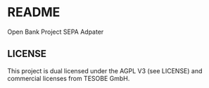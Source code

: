 # README

Open Bank Project SEPA Adpater

## LICENSE

This project is dual licensed under the AGPL V3 (see LICENSE) and commercial licenses from TESOBE GmbH.
